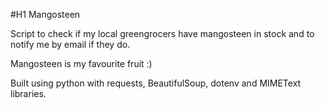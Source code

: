 #H1 Mangosteen 

Script to check if my local greengrocers have mangosteen in stock and to notify me by email if they do.

Mangosteen is my favourite fruit :)

Built using python with requests, BeautifulSoup, dotenv and MIMEText libraries.
